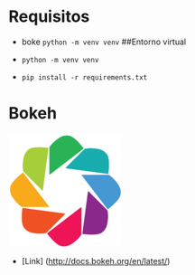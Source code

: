 # Requisitos
-  boke
`python -m venv venv`
##Entorno virtual
- `python -m venv venv`

- `pip install -r requirements.txt`



# Bokeh

![](https://github.com/LucioHdz/Traso-de-lineas/blob/master/img/bokeh.png)

- [Link] (http://docs.bokeh.org/en/latest/)
